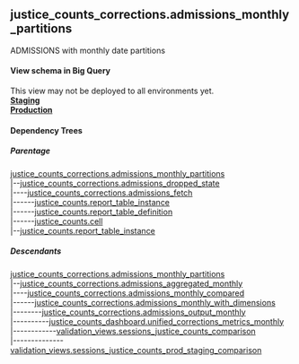 ## justice_counts_corrections.admissions_monthly_partitions
ADMISSIONS with monthly date partitions

#### View schema in Big Query
This view may not be deployed to all environments yet.<br/>
[**Staging**](https://console.cloud.google.com/bigquery?pli=1&p=recidiviz-staging&page=table&project=recidiviz-staging&d=justice_counts_corrections&t=admissions_monthly_partitions)
<br/>
[**Production**](https://console.cloud.google.com/bigquery?pli=1&p=recidiviz-123&page=table&project=recidiviz-123&d=justice_counts_corrections&t=admissions_monthly_partitions)
<br/>

#### Dependency Trees

##### Parentage
[justice_counts_corrections.admissions_monthly_partitions](../justice_counts_corrections/admissions_monthly_partitions.md) <br/>
|--[justice_counts_corrections.admissions_dropped_state](../justice_counts_corrections/admissions_dropped_state.md) <br/>
|----[justice_counts_corrections.admissions_fetch](../justice_counts_corrections/admissions_fetch.md) <br/>
|------[justice_counts.report_table_instance](../justice_counts/report_table_instance.md) <br/>
|------[justice_counts.report_table_definition](../justice_counts/report_table_definition.md) <br/>
|------[justice_counts.cell](../justice_counts/cell.md) <br/>
|--[justice_counts.report_table_instance](../justice_counts/report_table_instance.md) <br/>


##### Descendants
[justice_counts_corrections.admissions_monthly_partitions](../justice_counts_corrections/admissions_monthly_partitions.md) <br/>
|--[justice_counts_corrections.admissions_aggregated_monthly](../justice_counts_corrections/admissions_aggregated_monthly.md) <br/>
|----[justice_counts_corrections.admissions_monthly_compared](../justice_counts_corrections/admissions_monthly_compared.md) <br/>
|------[justice_counts_corrections.admissions_monthly_with_dimensions](../justice_counts_corrections/admissions_monthly_with_dimensions.md) <br/>
|--------[justice_counts_corrections.admissions_output_monthly](../justice_counts_corrections/admissions_output_monthly.md) <br/>
|----------[justice_counts_dashboard.unified_corrections_metrics_monthly](../justice_counts_dashboard/unified_corrections_metrics_monthly.md) <br/>
|------------[validation_views.sessions_justice_counts_comparison](../validation_views/sessions_justice_counts_comparison.md) <br/>
|--------------[validation_views.sessions_justice_counts_prod_staging_comparison](../validation_views/sessions_justice_counts_prod_staging_comparison.md) <br/>

